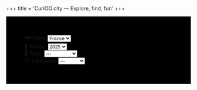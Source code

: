 +++
title = 'CuriOO.city — Explore, find, fun'
+++
<style>
.img:hover {opacity: 0.7;}

.modal {
  display: none;
  position: fixed;
  z-index: 100;
  padding-top: 100px;
  left: 0;
  top: 0;
  width: 100%; 
  height: 100%;
  overflow: auto;
  background-color: rgb(0,0,0);
  background-color: rgba(0,0,0,0.9);
}

.modal-content {
  margin: auto;
  display: block;
  width: 60%;
  max-width: 600px;
}

.modal-content {  
  -webkit-animation-name: zoom;
  -webkit-animation-duration: 0.6s;
  animation-name: zoom;
  animation-duration: 0.6s;
}

@-webkit-keyframes zoom {
  from {-webkit-transform:scale(0)} 
  to {-webkit-transform:scale(1)}
}

@keyframes zoom {
  from {transform:scale(0)} 
  to {transform:scale(1)}
}

@media only screen and (max-width: 700px){
  .modal-content {
    width: 100%;
  }
}
</style>

<div class="row" style="background-color: black;padding:50px;">
<div class="container">
<div class="row mx-5">
    <div class="col mt-3">
        <label class="text-white fw-bold mb-3">🗺 Pays: </label>
        <select class="form-select" name="country" id="country-select">
            <option value="fr">France</option>
        </select>
    </div>
    <div class="col mt-3">
        <label class="text-white fw-bold mb-3">📅 Annee: </label>
        <select class="form-select" name="year" id="year-select">
            <option value="2025">2025</option>
        </select>
    </div>
    <div class="col mt-3">
        <label class="text-white fw-bold mb-3">🧾 Type: </label>
        <select class="form-select" name="type" id="type-select">
            <option value="0">---</option>
            <option value="1">Nature</option>
            <option value="2">Monument</option>
            <option value="3">Culte</option>
            <option value="4">Evenement</option>
            <option value="5">Lieu</option>
        </select>
    </div>
    <div class="col mt-3">
        <label class="text-white fw-bold mb-3">🏷 Categorie: </label>
        <select class="form-select" name="category" id="category-select">
            <option value="0">---</option>
            <option value="1">Place</option>
            <option value="2">Mont</option>
            <option value="3">Chateau</option>           
            <option value="4">Plage</option> 
            <option value="5">Foret</option> 
            <option value="6">Musee</option>
            <option value="7">Parc</option>
        </select>
    </div>
</div>
</div>
</div>

<div id="myModal" class="modal" style="height: 100%;" onclick="modal.style.display='none'">
  <img class="modal-content" id="modal-image">
</div>

<script>
var modal = document.getElementById("myModal");
var modalImg = document.getElementById("modal-image");

    let row = '<div class="container mt-3 mb-5"><div class="row">';
    for (i = 1 ; i < 37 ; i++) {
        row += '<div class="col-3"><img class="img" id="card' + i + '" src="/images/cards/' + i + '-min.png" width="100%" style="padding-top: 25px;" onclick="modalImg.src = this.src; modal.style.display = \'block\';"/></div>';
    }
    row += '</div></div>';
    document.write(row);
</script>
</div>